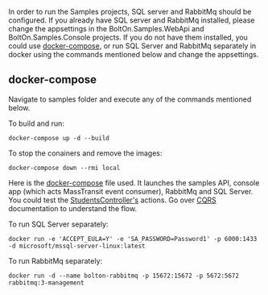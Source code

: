 In order to run the Samples projects, SQL server and RabbitMq should be configured. If you already have SQL server and RabbitMq installed, please change the appsettings in the BoltOn.Samples.WebApi and BoltOn.Samples.Console projects. If you do not have them installed, you could use [docker-compose](#docker-compose), or run SQL Server and RabbitMq separately in docker using the commands mentioned below and change the appsettings.

docker-compose
--------------
Navigate to samples folder and execute any of the commands mentioned below.

To build and run:

`docker-compose up -d --build`

To stop the conainers and remove the images:

`docker-compose down --rmi local`

Here is the [docker-compose](https://github.com/gokulm/BoltOn/blob/master/samples/docker-compose.yml) file used. It launches the samples API, console app (which acts MassTransit event consumer), RabbitMq and SQL Server. You could test the [StudentsController's](https://github.com/gokulm/BoltOn/blob/master/samples/BoltOn.Samples.WebApi/Controllers/StudentsController.cs) actions. Go over [CQRS](../cqrs/#implementation) documentation to understand the flow.

To run SQL Server separately:

`docker run -e 'ACCEPT_EULA=Y' -e 'SA_PASSWORD=Password1' -p 6000:1433 -d microsoft/mssql-server-linux:latest`

To run RabbitMq separately:

`docker run -d --name bolton-rabbitmq -p 15672:15672 -p 5672:5672 rabbitmq:3-management`